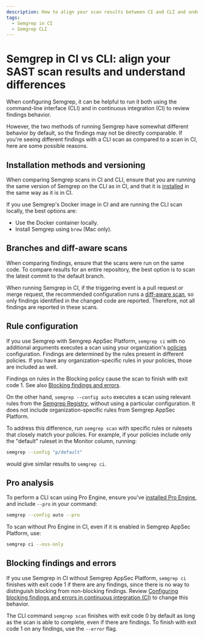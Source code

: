 ```yaml
---
description: How to align your scan results between CI and CLI and understand differences in behavior.
tags:
  - Semgrep in CI
  - Semgrep CLI
---
```


# Semgrep in CI vs CLI: align your SAST scan results and understand differences

When configuring Semgrep, it can be helpful to run it both using the command-line interface (CLI) and in continuous integration (CI) to review findings behavior.

However, the two methods of running Semgrep have somewhat different behavior by default, so the findings may not be directly comparable. If you're seeing different findings with a CLI scan as compared to a scan in CI, here are some possible reasons.

## Installation methods and versioning

When comparing Semgrep scans in CI and CLI, ensure that you are running the same version of Semgrep on the CLI as in CI, and that it is [installed](/getting-started/cli) in the same way as it is in CI.

If you use Semgrep's Docker image in CI and are running the CLI scan locally, the best options are:

* Use the Docker container locally.
* Install Semgrep using `brew` (Mac only).

## Branches and diff-aware scans

When comparing findings, ensure that the scans were run on the same code. To compare results for an entire repository, the best option is to scan the latest commit to the default branch.

When running Semgrep in CI, if the triggering event is a pull request or merge request, the recommended configuration runs a [diff-aware scan](/deployment/customize-ci-jobs#set-up-diff-aware-scans), so only findings identified in the changed code are reported. Therefore, not all findings are reported in these scans.

## Rule configuration

If you use Semgrep with Semgrep AppSec Platform, `semgrep ci` with no additional arguments executes a scan using your organization's [policies](/docs/semgrep-code/policies) configuration. Findings are determined by the rules present in different policies. If you have any organization-specific rules in your policies, those are included as well.

Findings on rules in the Blocking policy cause the scan to finish with exit code 1. See also [Blocking findings and errors](#blocking-findings-and-errors).

On the other hand, `semgrep --config auto` executes a scan using relevant rules from the [Semgrep Registry](https://semgrep.dev/explore), without using a particular configuration. It does not include organization-specific rules from Semgrep AppSec Platform.

To address this difference, run `semgrep scan` with specific rules or rulesets that closely match your policies. For example, if your policies include only the "default" ruleset in the Monitor column, running:

```bash
semgrep --config "p/default"
```

would give similar results to `semgrep ci`.

## Pro analysis

To perform a CLI scan using Pro Engine, ensure you've [installed Pro Engine](/docs/semgrep-code/semgrep-pro-engine-intro/#run-cross-file-analysis-in-the-cli), and include `--pro` in your command:

```bash
semgrep --config auto --pro
```

To scan without Pro Engine in CI, even if it is enabled in Semgrep AppSec Platform, use:

```bash
semgrep ci --oss-only
```

## Blocking findings and errors

If you use Semgrep in CI without Semgrep AppSec Platform, `semgrep ci` finishes with exit code 1 if there are any findings, since there is no way to distinguish blocking from non-blocking findings. Review [Configuring blocking findings and errors in continuous integration (CI)](/docs/semgrep-ci/configuring-blocking-and-errors-in-ci) to change this behavior.

The CLI command `semgrep scan` finishes with exit code 0 by default as long as the scan is able to complete, even if there are findings. To finish with exit code 1 on any findings, use the `--error` flag.
